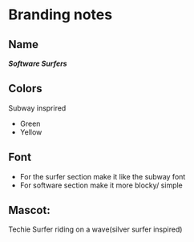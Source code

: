 # Branding notes

## Name
***Software Surfers***

## Colors
Subway insprired
- Green
- Yellow

## Font
- For the surfer section make it like the subway font
- For software section make it more blocky/ simple

## Mascot:
Techie Surfer riding on a wave(silver surfer inspired)